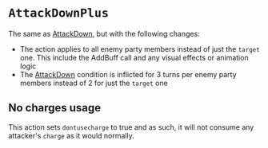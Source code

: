 # `AttackDownPlus`

The same as [AttackDown](AttackDown.md), but with the following changes:

- The action applies to all enemy party members instead of just the `target` one. This include the AddBuff call and any visual effects or animation logic
- The [AttackDown](../../Actors%20states/BattleCondition/AttackDown.md) condition is inflicted for 3 turns per enemy party members instead of 2 for just the `target` one

## No charges usage
This action sets `dontusecharge` to true and as such, it will not consume any attacker's `charge` as it would normally.
